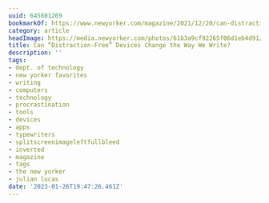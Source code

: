 ```yaml
---
uuid: 645601269
bookmarkOf: https://www.newyorker.com/magazine/2021/12/20/can-distraction-free-devices-change-the-way-we-write
category: article
headImage: https://media.newyorker.com/photos/61b3a9cf92265f06d1eb4d91/16:9/w_1280,c_limit/211220_r39572_rd.jpg
title: Can “Distraction-Free” Devices Change the Way We Write?
description: ''
tags:
- dept. of technology
- new yorker favorites
- writing
- computers
- technology
- procrastination
- tools
- devices
- apps
- typewriters
- splitscreenimageleftfullbleed
- inverted
- magazine
- tags
- the new yorker
- julian lucas
date: '2023-01-26T19:47:26.461Z'
---
```



